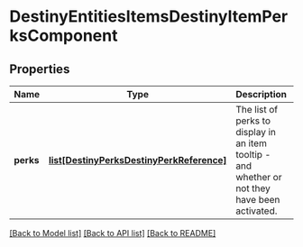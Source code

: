 # DestinyEntitiesItemsDestinyItemPerksComponent

## Properties
Name | Type | Description | Notes
------------ | ------------- | ------------- | -------------
**perks** | [**list[DestinyPerksDestinyPerkReference]**](DestinyPerksDestinyPerkReference.md) | The list of perks to display in an item tooltip - and whether or not they have been activated. | [optional] 

[[Back to Model list]](../README.md#documentation-for-models) [[Back to API list]](../README.md#documentation-for-api-endpoints) [[Back to README]](../README.md)


